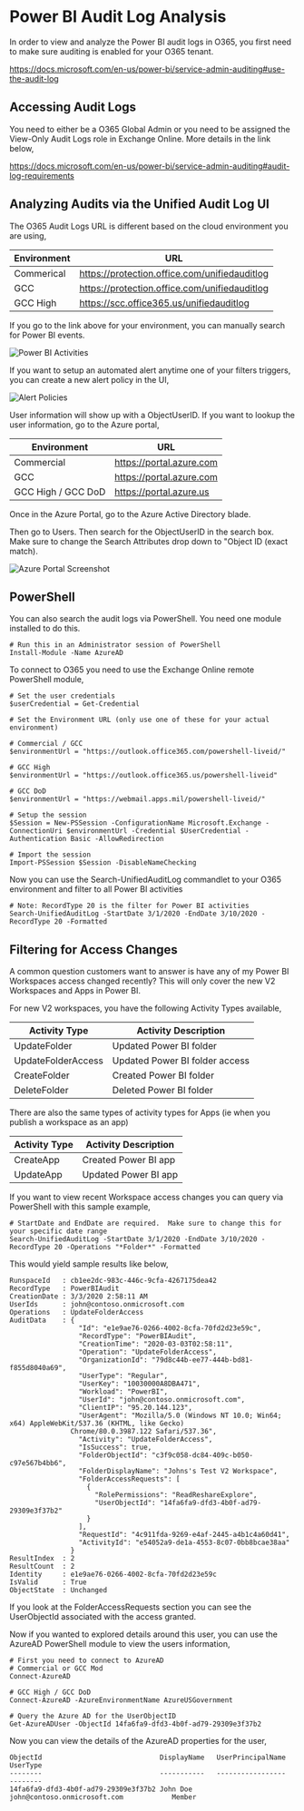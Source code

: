 # Power BI Audit Log Analysis

In order to view and analyze the Power BI audit logs in O365, you first need to make sure auditing is enabled for your O365 tenant.

https://docs.microsoft.com/en-us/power-bi/service-admin-auditing#use-the-audit-log

## Accessing Audit Logs
You need to either be a O365 Global Admin or you need to be assigned the View-Only Audit Logs role in Exchange Online.  More details in the link below,

https://docs.microsoft.com/en-us/power-bi/service-admin-auditing#audit-log-requirements

## Analyzing Audits via the Unified Audit Log UI
The O365 Audit Logs URL is different based on the cloud environment you are using,

|Environment|URL|
|---|---|
|Commerical|https://protection.office.com/unifiedauditlog|
|GCC|https://protection.office.com/unifiedauditlog|
|GCC High|https://scc.office365.us/unifiedauditlog|

If you go to the link above for your environment, you can manually search for Power BI events.  

![Power BI Activities](Images/power-bi-audit-logs-activities.png)

If you want to setup an automated alert anytime one of your filters triggers, you can create a new alert policy in the UI,

![Alert Policies](Images/power-bi-audit-logs-new-alert-policy.JPG)

User information will show up with a ObjectUserID.  If you want to lookup the user information, go to the Azure portal,

|Environment|URL|
|---|---|
|Commercial|https://portal.azure.com|
|GCC|https://portal.azure.com|
|GCC High / GCC DoD|https://portal.azure.us|

Once in the Azure Portal, go to the Azure Active Directory blade.

Then go to Users.  Then search for the ObjectUserID in the search box.  Make sure to change the Search Attributes drop down to "Object ID (exact match).

![Azure Portal Screenshot](Images/power-bi-audit-logs-userobjectid-lookup-azure.JPG)

## PowerShell
You can also search the audit logs via PowerShell.  You need one module installed to do this.

````
# Run this in an Administrator session of PowerShell
Install-Module -Name AzureAD
````

To connect to O365 you need to use the Exchange Online remote PowerShell module,
````
# Set the user credentials
$userCredential = Get-Credential

# Set the Environment URL (only use one of these for your actual environment)

# Commercial / GCC
$environmentUrl = "https://outlook.office365.com/powershell-liveid/"

# GCC High
$environmentUrl = "https://outlook.office365.us/powershell-liveid"

# GCC DoD
$environmentUrl = "https://webmail.apps.mil/powershell-liveid/"

# Setup the session
$Session = New-PSSession -ConfigurationName Microsoft.Exchange -ConnectionUri $environmentUrl -Credential $UserCredential -Authentication Basic -AllowRedirection

# Import the session
Import-PSSession $Session -DisableNameChecking
````

Now you can use the Search-UnifiedAuditLog commandlet to your O365 environment and filter to all Power BI activities

````
# Note: RecordType 20 is the filter for Power BI activities
Search-UnifiedAuditLog -StartDate 3/1/2020 -EndDate 3/10/2020 -RecordType 20 -Formatted
````

## Filtering for Access Changes
A common question customers want to answer is have any of my Power BI Workspaces access changed recently?  This will only cover the new V2 Workspaces and Apps in Power BI.

For new V2 workspaces, you have the following Activity Types available,

|Activity Type|Activity Description|
|---|---|
|UpdateFolder|Updated Power BI folder|
|UpdateFolderAccess|Updated Power BI folder access|
|CreateFolder|Created Power BI folder|
|DeleteFolder|Deleted Power BI folder|

There are also the same types of activity types for Apps (ie when you publish a workspace as an app)

|Activity Type|Activity Description|
|---|---|
|CreateApp|Created Power BI app|
|UpdateApp|Updated Power BI app|

If you want to view recent Workspace access changes you can query via PowerShell with this sample example,

````
# StartDate and EndDate are required.  Make sure to change this for your specific date range
Search-UnifiedAuditLog -StartDate 3/1/2020 -EndDate 3/10/2020 -RecordType 20 -Operations "*Folder*" -Formatted
````

This would yield sample results like below,

````
RunspaceId   : cb1ee2dc-983c-446c-9cfa-4267175dea42
RecordType   : PowerBIAudit
CreationDate : 3/3/2020 2:58:11 AM
UserIds      : john@contoso.onmicrosoft.com
Operations   : UpdateFolderAccess
AuditData    : {
                 "Id": "e1e9ae76-0266-4002-8cfa-70fd2d23e59c",
                 "RecordType": "PowerBIAudit",
                 "CreationTime": "2020-03-03T02:58:11",
                 "Operation": "UpdateFolderAccess",
                 "OrganizationId": "79d8c44b-ee77-444b-bd81-f855d8040a69",
                 "UserType": "Regular",
                 "UserKey": "10030000A8DBA471",
                 "Workload": "PowerBI",
                 "UserId": "john@contoso.onmicrosoft.com",
                 "ClientIP": "95.20.144.123",
                 "UserAgent": "Mozilla/5.0 (Windows NT 10.0; Win64; x64) AppleWebKit/537.36 (KHTML, like Gecko)
               Chrome/80.0.3987.122 Safari/537.36",
                 "Activity": "UpdateFolderAccess",
                 "IsSuccess": true,
                 "FolderObjectId": "c3f9c058-dc84-409c-b050-c97e567b4bb6",
                 "FolderDisplayName": "Johns's Test V2 Workspace",
                 "FolderAccessRequests": [
                   {
                     "RolePermissions": "ReadReshareExplore",
                     "UserObjectId": "14fa6fa9-dfd3-4b0f-ad79-29309e3f37b2"
                   }
                 ],
                 "RequestId": "4c911fda-9269-e4af-2445-a4b1c4a60d41",
                 "ActivityId": "e54052a9-de1a-4553-8c07-0bb8bcae38aa"
               }
ResultIndex  : 2
ResultCount  : 2
Identity     : e1e9ae76-0266-4002-8cfa-70fd2d23e59c
IsValid      : True
ObjectState  : Unchanged
````

If you look at the FolderAccessRequests section you can see the UserObjectId associated with the access granted.  

Now if you wanted to explored details around this user, you can use the AzureAD PowerShell module to view the users information,

````
# First you need to connect to AzureAD
# Commercial or GCC Mod
Connect-AzureAD

# GCC High / GCC DoD
Connect-AzureAD -AzureEnvironmentName AzureUSGovernment

# Query the Azure AD for the UserObjectID
Get-AzureADUser -ObjectId 14fa6fa9-dfd3-4b0f-ad79-29309e3f37b2
````

Now you can view the details of the AzureAD properties for the user,

````
ObjectId                             DisplayName   UserPrincipalName                       UserType
--------                             -----------   -----------------                       --------
14fa6fa9-dfd3-4b0f-ad79-29309e3f37b2 John Doe      john@contoso.onmicrosoft.com            Member
````